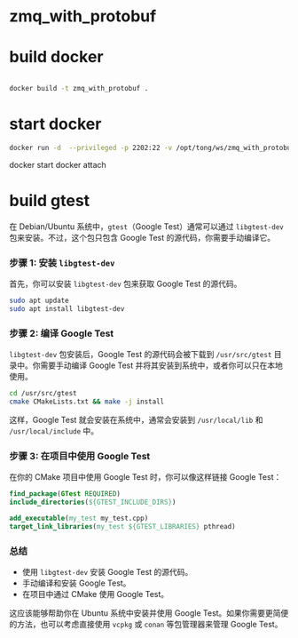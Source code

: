 # zmq_with_protobuf

# build docker 

```bash

docker build -t zmq_with_protobuf .

```

# start docker

```bash
docker run -d  --privileged -p 2202:22 -v /opt/tong/ws/zmq_with_protobuf:/opt/tong/ws/zmq_with_protobuf zmq_with_protobuf:latest 
```

docker start <id>
docker attach <id>

# build gtest
在 Debian/Ubuntu 系统中，`gtest`（Google Test）通常可以通过 `libgtest-dev` 包来安装。不过，这个包只包含 Google Test 的源代码，你需要手动编译它。

### 步骤 1: 安装 `libgtest-dev`

首先，你可以安装 `libgtest-dev` 包来获取 Google Test 的源代码。

```bash
sudo apt update
sudo apt install libgtest-dev
```

### 步骤 2: 编译 Google Test

`libgtest-dev` 包安装后，Google Test 的源代码会被下载到 `/usr/src/gtest` 目录中。你需要手动编译 Google Test 并将其安装到系统中，或者你可以只在本地使用。

```bash
cd /usr/src/gtest
cmake CMakeLists.txt && make -j install

```

这样，Google Test 就会安装在系统中，通常会安装到 `/usr/local/lib` 和 `/usr/local/include` 中。

### 步骤 3: 在项目中使用 Google Test

在你的 CMake 项目中使用 Google Test 时，你可以像这样链接 Google Test：

```cmake
find_package(GTest REQUIRED)
include_directories(${GTEST_INCLUDE_DIRS})

add_executable(my_test my_test.cpp)
target_link_libraries(my_test ${GTEST_LIBRARIES} pthread)
```

### 总结

- 使用 `libgtest-dev` 安装 Google Test 的源代码。
- 手动编译和安装 Google Test。
- 在项目中通过 CMake 使用 Google Test。

这应该能够帮助你在 Ubuntu 系统中安装并使用 Google Test。如果你需要更简便的方法，也可以考虑直接使用 `vcpkg` 或 `conan` 等包管理器来管理 Google Test。